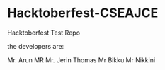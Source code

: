# Hacktoberfest-CSEAJCE

Hacktoberfest Test Repo

the developers are:

Mr. Arun MR
Mr. Jerin Thomas
Mr Bikku
Mr Nikkini
